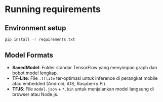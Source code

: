 # Running requirements

## Environment setup

```bash
pip install -r requirements.txt
```

##  Model Formats

- **SavedModel**: Folder standar TensorFlow yang menyimpan graph dan bobot model lengkap.
- **TF-Lite**: File `.tflite` ter‐optimasi untuk inference di perangkat mobile atau embedded (Android, iOS, Raspberry Pi).
- **TFJS**: File `model.json` + `*.bin` untuk menjalankan model langsung di browser atau Node.js.
